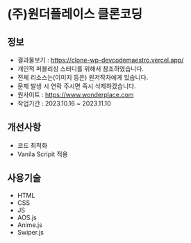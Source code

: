 # (주)원더플레이스 클론코딩

## 정보

- 결과물보기 : https://clone-wp-devcodemaestro.vercel.app/
- 개인적 퍼블리싱 스터디를 위해서 참조하였습니다.
- 전체 리소스는(이미지 등은) 원저작자에게 있습니다.
- 문제 발생 시 연락 주시면 즉시 삭제하겠습니다.
- 원사이트 : https://www.wonderplace.com
- 작업기간 : 2023.10.16 ~ 2023.11.10

## 개선사항

- 코드 최적화
- Vanila Scripit 적용

## 사용기술

- HTML
- CSS
- JS
- AOS.js
- Anime.js
- Swiper.js
